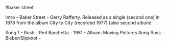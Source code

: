 #baker street

Intro - Baker Street - Gerry Rafferty. Released as a single (second one) in 1978 from the album City to City (recorded 1977) (also second album)

Song 1 - Rush - Red Barchetta - 1981 - Album: Moving Pictures
Song Russ - Bieber/Slipknot - 
